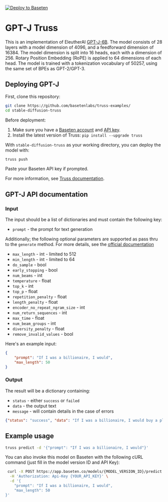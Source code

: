 [![Deploy to Baseten](https://user-images.githubusercontent.com/2389286/236301770-16f46d4f-4e23-4db5-9462-f578ec31e751.svg)](https://app.baseten.co/explore/gpt_j)

# GPT-J Truss

This is an implementation of EleutherAI
[GPT-J-6B](https://huggingface.co/EleutherAI/gpt-j-6B). The model consists of 28 layers with a model dimension of 4096,
and a feedforward dimension of 16384. The model dimension is split into 16 heads, each with a dimension of 256.
Rotary Position Embedding (RoPE) is applied to 64 dimensions of each head. The model is trained with a tokenization
vocabulary of 50257, using the same set of BPEs as GPT-2/GPT-3.

## Deploying GPT-J

First, clone this repository:

```sh
git clone https://github.com/basetenlabs/truss-examples/
cd stable-diffusion-truss
```

Before deployment:

1. Make sure you have a [Baseten account](https://app.baseten.co/signup) and [API key](https://app.baseten.co/settings/account/api_keys).
2. Install the latest version of Truss: `pip install --upgrade truss`

With `stable-diffusion-truss` as your working directory, you can deploy the model with:

```sh
truss push
```

Paste your Baseten API key if prompted.

For more information, see [Truss documentation](https://truss.baseten.co).

## GPT-J API documentation

### Input

The input should be a list of dictionaries and must contain the following key:

* `prompt` - the prompt for text generation

Additionally; the following optional parameters are supported as pass thru to the `generate` method. For more details, see the [official documentation](https://huggingface.co/docs/transformers/main/en/main_classes/text_generation#transformers.generation_utils.GenerationMixin.generate)

* `max_length` - int - limited to  512
* `min_length` - int - limited to 64
* `do_sample` - bool
* `early_stopping` - bool
* `num_beams` - int
* `temperature`  - float
* `top_k` - int
* `top_p` - float
* `repetition_penalty` - float
* `length_penalty` - float
* `encoder_no_repeat_ngram_size` - int
* `num_return_sequences` - int
* `max_time` - float
* `num_beam_groups` - int
* `diversity_penalty` - float
* `remove_invalid_values` - bool

Here's an example input:

```json
{
    "prompt": "If I was a billionaire, I would",
    "max_length": 50
}
```

### Output

The result will be a dictionary containing:

* `status` - either `success` or `failed`
* `data` - the output text
* `message` - will contain details in the case of errors

```json
{"status": "success", "data": "If I was a billionaire, I would buy a plane.", "message": null}
```

## Example usage

```sh
truss predict -d '{"prompt": "If I was a billionaire, I would"}'
```

You can also invoke this model on Baseten with the following cURL command (just fill in the model version ID and API Key):

```bash
 curl -X POST https://app.baseten.co/models/{MODEL_VERSION_ID}/predict \
  -H 'Authorization: Api-Key {YOUR_API_KEY}' \
  -d '{
    "prompt": "If I was a billionaire, I would",
    "max_length": 50
}'
```
